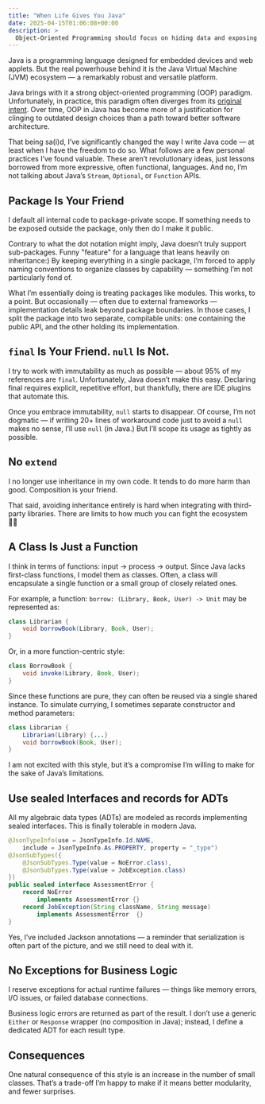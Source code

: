 ```yaml
---
title: "When Life Gives You Java"
date: 2025-04-15T01:06:08+00:00
description: >
  Object-Oriented Programming should focus on hiding data and exposing interactions, yet it’s often missing the essence.
---
```


Java is a programming language designed for embedded devices and web applets. But the real powerhouse behind it is the Java Virtual Machine (JVM) ecosystem — a remarkably robust and versatile platform.

Java brings with it a strong object-oriented programming (OOP) paradigm. Unfortunately, in practice, this paradigm often diverges from its [original intent](https://oblac.rs/woof-oop/). Over time, OOP in Java has become more of a justification for clinging to outdated design choices than a path toward better software architecture.

That being sa(i)d, I’ve significantly changed the way I write Java code — at least when I have the freedom to do so. What follows are a few personal practices I’ve found valuable. These aren’t revolutionary ideas, just lessons borrowed from more expressive, often functional, languages. And no, I’m not talking about Java’s `Stream`, `Optional`, or `Function` APIs.

## Package Is Your Friend

I default all internal code to package-private scope. If something needs to be exposed outside the package, only then do I make it public.

Contrary to what the dot notation might imply, Java doesn’t truly support sub-packages. Funny "feature" for a language that leans heavily on inheritance:) By keeping everything in a single package, I’m forced to apply naming conventions to organize classes by capability — something I’m not particularly fond of.

What I’m essentially doing is treating packages like modules. This works, to a point. But occasionally — often due to external frameworks — implementation details leak beyond package boundaries. In those cases, I split the package into two separate, compilable units: one containing the public API, and the other holding its implementation.

## `final` Is Your Friend. `null` Is Not.

I try to work with immutability as much as possible — about 95% of my references are `final`. Unfortunately, Java doesn’t make this easy. Declaring final requires explicit, repetitive effort, but thankfully, there are IDE plugins that automate this.

Once you embrace immutability, `null` starts to disappear. Of course, I’m not dogmatic — if writing 20+ lines of workaround code just to avoid a `null` makes no sense, I’ll use `null` (in Java.) But I’ll scope its usage as tightly as possible.

## No `extend`

I no longer use inheritance in my own code. It tends to do more harm than good. Composition is your friend.

That said, avoiding inheritance entirely is hard when integrating with third-party libraries. There are limits to how much you can fight the ecosystem 🤷‍♀️

## A Class Is Just a Function

I think in terms of functions: input → process → output. Since Java lacks first-class functions, I model them as classes. Often, a class will encapsulate a single function or a small group of closely related ones.

For example, a function: `borrow: (Library, Book, User) -> Unit` may be represented as:

```java
class Librarian {
	void borrowBook(Library, Book, User);
}
```

Or, in a more function-centric style:

```java
class BorrowBook {
	void invoke(Library, Book, User);
}
```

Since these functions are pure, they can often be reused via a single shared instance. To simulate currying, I sometimes separate constructor and method parameters:

```java
class Librarian {
	Librarian(Library) {...}
	void borrowBook(Book, User);
}
```

I am not excited with this style, but it’s a compromise I’m willing to make for the sake of Java’s limitations.

## Use sealed Interfaces and records for ADTs

All my algebraic data types (ADTs) are modeled as records implementing sealed interfaces. This is finally tolerable in modern Java.

```java
@JsonTypeInfo(use = JsonTypeInfo.Id.NAME,
	include = JsonTypeInfo.As.PROPERTY, property = "_type")
@JsonSubTypes({
	@JsonSubTypes.Type(value = NoError.class),
	@JsonSubTypes.Type(value = JobException.class)
})
public sealed interface AssessmentError {
	record NoError
		implements AssessmentError {}
	record JobException(String className, String message)
		implements AssessmentError  {}
}
```

Yes, I’ve included Jackson annotations — a reminder that serialization is often part of the picture, and we still need to deal with it.

## No Exceptions for Business Logic

I reserve exceptions for actual runtime failures — things like memory errors, I/O issues, or failed database connections.

Business logic errors are returned as part of the result. I don’t use a generic `Either` or `Response` wrapper (no composition in Java); instead, I define a dedicated ADT for each result type.

## Consequences

One natural consequence of this style is an increase in the number of small classes. That’s a trade-off I’m happy to make if it means better modularity, and fewer surprises.
